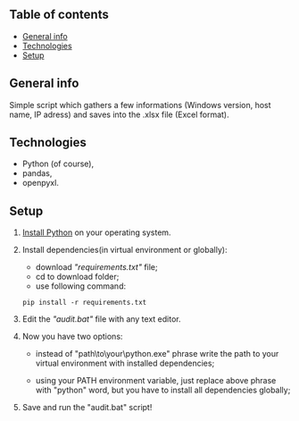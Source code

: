 


## Table of contents
* [General info](#general-info)
* [Technologies](#technologies)
* [Setup](#setup)

## General info
Simple script which gathers a few informations (Windows version, host name, IP adress) and saves into the .xlsx file (Excel format).

## Technologies
- Python (of course),
- pandas,
- openpyxl.

## Setup
1. <a href="https://www.python.org/downloads/">Install Python</a> on your operating system.
2. Install dependencies(in virtual environment or globally):
    - download *"requirements.txt"* file;
    - cd to download folder;
    - use following command:
    ```
    pip install -r requirements.txt
    ```
2. Edit the *"audit.bat"* file with any text editor.
3. Now you have two options:

    - instead of "path\to\your\python.exe" phrase write the path 
      to your virtual environment with installed dependencies;

    - using your PATH environment variable, just replace above 
      phrase with "python" word, but you have to install all dependencies globally;
5. Save and run the "audit.bat" script!
